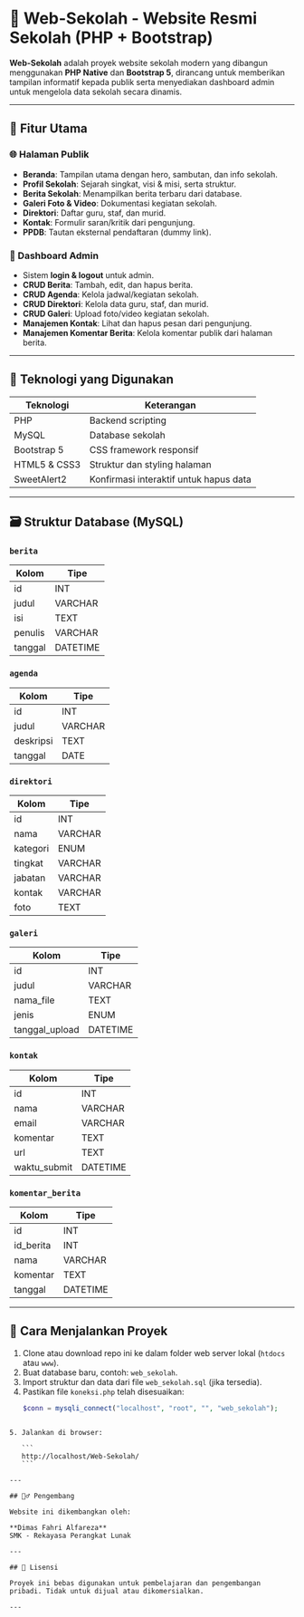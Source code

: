 # 🏫 Web-Sekolah - Website Resmi Sekolah (PHP + Bootstrap)

**Web-Sekolah** adalah proyek website sekolah modern yang dibangun menggunakan **PHP Native** dan **Bootstrap 5**, dirancang untuk memberikan tampilan informatif kepada publik serta menyediakan dashboard admin untuk mengelola data sekolah secara dinamis.

---

## 📌 Fitur Utama

### 🌐 Halaman Publik
- **Beranda**: Tampilan utama dengan hero, sambutan, dan info sekolah.
- **Profil Sekolah**: Sejarah singkat, visi & misi, serta struktur.
- **Berita Sekolah**: Menampilkan berita terbaru dari database.
- **Galeri Foto & Video**: Dokumentasi kegiatan sekolah.
- **Direktori**: Daftar guru, staf, dan murid.
- **Kontak**: Formulir saran/kritik dari pengunjung.
- **PPDB**: Tautan eksternal pendaftaran (dummy link).

### 🔐 Dashboard Admin
- Sistem **login & logout** untuk admin.
- **CRUD Berita**: Tambah, edit, dan hapus berita.
- **CRUD Agenda**: Kelola jadwal/kegiatan sekolah.
- **CRUD Direktori**: Kelola data guru, staf, dan murid.
- **CRUD Galeri**: Upload foto/video kegiatan sekolah.
- **Manajemen Kontak**: Lihat dan hapus pesan dari pengunjung.
- **Manajemen Komentar Berita**: Kelola komentar publik dari halaman berita.

---

## 🧩 Teknologi yang Digunakan

| Teknologi     | Keterangan                             |
|---------------|----------------------------------------|
| PHP           | Backend scripting                      |
| MySQL         | Database sekolah                       |
| Bootstrap 5   | CSS framework responsif                |
| HTML5 & CSS3  | Struktur dan styling halaman           |
| SweetAlert2   | Konfirmasi interaktif untuk hapus data |

---

## 🗃️ Struktur Database (MySQL)

### `berita`
| Kolom     | Tipe     |
|-----------|----------|
| id        | INT      |
| judul     | VARCHAR  |
| isi       | TEXT     |
| penulis   | VARCHAR  |
| tanggal   | DATETIME |

### `agenda`
| Kolom     | Tipe     |
|-----------|----------|
| id        | INT      |
| judul     | VARCHAR  |
| deskripsi | TEXT     |
| tanggal   | DATE     |

### `direktori`
| Kolom    | Tipe      |
|----------|-----------|
| id       | INT       |
| nama     | VARCHAR   |
| kategori | ENUM      |
| tingkat  | VARCHAR   |
| jabatan  | VARCHAR   |
| kontak   | VARCHAR   |
| foto     | TEXT      |

### `galeri`
| Kolom          | Tipe     |
|----------------|----------|
| id             | INT      |
| judul          | VARCHAR  |
| nama_file      | TEXT     |
| jenis          | ENUM     |
| tanggal_upload | DATETIME |

### `kontak`
| Kolom         | Tipe     |
|---------------|----------|
| id            | INT      |
| nama          | VARCHAR  |
| email         | VARCHAR  |
| komentar      | TEXT     |
| url           | TEXT     |
| waktu_submit  | DATETIME |

### `komentar_berita`
| Kolom      | Tipe     |
|------------|----------|
| id         | INT      |
| id_berita  | INT      |
| nama       | VARCHAR  |
| komentar   | TEXT     |
| tanggal    | DATETIME |

---

## 🚀 Cara Menjalankan Proyek

1. Clone atau download repo ini ke dalam folder web server lokal (`htdocs` atau `www`).
2. Buat database baru, contoh: `web_sekolah`.
3. Import struktur dan data dari file `web_sekolah.sql` (jika tersedia).
4. Pastikan file `koneksi.php` telah disesuaikan:
   ```php
   $conn = mysqli_connect("localhost", "root", "", "web_sekolah");
````

5. Jalankan di browser:

   ```
   http://localhost/Web-Sekolah/
   ```

---

## 🙋‍♂️ Pengembang

Website ini dikembangkan oleh:

**Dimas Fahri Alfareza**
SMK - Rekayasa Perangkat Lunak

---

## 📄 Lisensi

Proyek ini bebas digunakan untuk pembelajaran dan pengembangan pribadi. Tidak untuk dijual atau dikomersialkan.

---